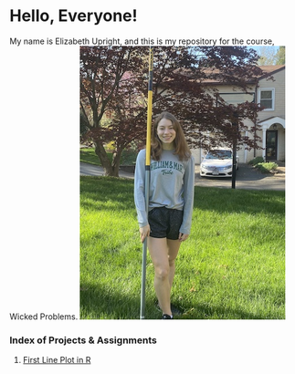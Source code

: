 # Hello, Everyone!

My name is Elizabeth Upright, and this is my repository for the course, Wicked Problems. ![](wmpicture.jpg)

### Index of Projects & Assignments

1. [First Line Plot in R](line_plot.md)
